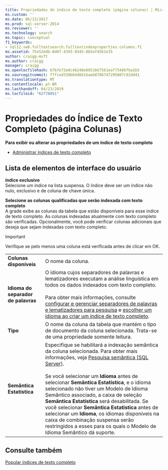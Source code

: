 ```yaml
---
title: Propriedades do índice de texto completo (página colunas) | Microsoft Docs
ms.custom: ''
ms.date: 06/13/2017
ms.prod: sql-server-2014
ms.reviewer: ''
ms.technology: search
ms.topic: conceptual
f1_keywords:
- sql12.swb.fulltextsearch.fulltextindexproperties.columns.f1
ms.assetid: 75e52edb-0d07-4393-9345-8b5af4561e35
author: craigg-msft
ms.author: craigg
manager: craigg
ms.openlocfilehash: 67b7e72e0c4b248e8951667561eaf7548bfba1b5
ms.sourcegitcommit: f7fced330b64d6616aeb8766747295807c92dd41
ms.translationtype: MT
ms.contentlocale: pt-BR
ms.lasthandoff: 04/23/2019
ms.locfileid: "62778851"
---
```

# <a name="full-text-index-properties-columns-page"></a>Propriedades do Índice de Texto Completo (página Colunas)
  **Para exibir ou alterar as propriedades de um índice de texto completo**  
  
-   [Administrar índices de texto completo](../relational-databases/indexes/indexes.md)  
  
## <a name="uielement-list"></a>Lista de elementos de interface do usuário  
 **índice exclusivo**  
 Selecione um índice na lista suspensa. O índice deve ser um índice não nulo, exclusivo e de coluna de chave única.  
  
 **Selecione as colunas qualificadas que serão indexada com texto completo**  
 A grade exibe as colunas da tabela que estão disponíveis para esse índice de texto completo. As colunas indexadas atualmente com texto completo são verificadas. Opcionalmente, você pode verificar colunas adicionais que deseja que sejam indexadas com texto completo.  
  
> [!IMPORTANT]  
>  Verifique se pelo menos uma coluna está verificada antes de clicar em OK.  
  
|||  
|-|-|  
|**Colunas disponíveis**|O nome da coluna.|  
|**Idioma do separador de palavras**|O idioma cujos separadores de palavras e lematizadores executam a análise linguística em todos os dados indexados com texto completo.<br /><br /> Para obter mais informações, consulte [configurar e gerenciar separadores de palavras e lematizadores para pesquisa](../relational-databases/search/configure-and-manage-word-breakers-and-stemmers-for-search.md) e [escolher um idioma ao criar um índice de texto completo](../relational-databases/search/choose-a-language-when-creating-a-full-text-index.md).|  
|**Tipo**|O nome da coluna da tabela que mantém o tipo de documento da coluna selecionada. Trata-se de uma propriedade somente leitura.|  
|**Semântica Estatística**|Especifique se habilitará a indexação semântica da coluna selecionada. Para obter mais informações, veja [Pesquisa semântica &#40;SQL Server&#41;](../relational-databases/search/semantic-search-sql-server.md).<br /><br /> Se você selecionar um **Idioma** antes de selecionar **Semântica Estatística**, e o idioma selecionado não tiver um Modelo de Idioma Semântico associado, a caixa de seleção **Semântica Estatística** será desabilitada. Se você selecionar **Semântica Estatística** antes de selecionar um **Idioma**, os idiomas disponíveis na caixa de combinação suspensa serão restringidos a esses para os quais o Modelo de Idioma Semântico dá suporte.|  
  
## <a name="see-also"></a>Consulte também  
 [Popular índices de texto completo](../relational-databases/search/populate-full-text-indexes.md)  
  
  
